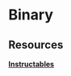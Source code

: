 # Binary

## Resources

**[Instructables](https://www.instructables.com/id/Easy-way-to-count-in-Binary-1s-and-0s/)**
